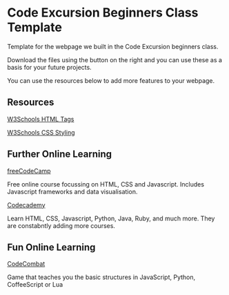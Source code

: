 # Code Excursion Beginners Class Template

Template for the webpage we built in the Code Excursion beginners class.

Download the files using the button on the right and you can use these as a basis for your future projects.

You can use the resources below to add more features to your webpage.

## Resources

[W3Schools HTML Tags](https://www.w3schools.com/tags/)

[W3Schools CSS Styling](https://www.w3schools.com/css/)

## Further Online Learning

[freeCodeCamp](https://www.freecodecamp.org/)

Free online course focussing on HTML, CSS and Javascript. Includes Javascript frameworks and data visualisation. 

[Codecademy](https://www.freecodecamp.org/)

Learn HTML, CSS, Javascript, Python, Java, Ruby, and much more. They are constabntly adding more courses. 

## Fun Online Learning

[CodeCombat](https://codecombat.com/play)

Game that teaches you the basic structures in JavaScript, Python, CoffeeScript or Lua
